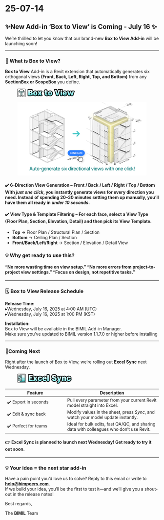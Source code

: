 # 25-07-14

## ✨New Add-in ‘Box to View’ is Coming - July 16 ✨

We’re thrilled to let you know that our brand-new **Box to View Add-in** will be launching soon!

***

### 📌 **What is Box to View?**

**Box to View** Add-in is a Revit extension that automatically generates six orthogonal views **(Front, Back, Left, Right, Top, and Bottom)** from any **SectionBox or ScopeBox** you define.

<figure><img src="../../.gitbook/assets/Box to view.png" alt="" width="188"><figcaption></figcaption></figure>

<figure><img src="../../.gitbook/assets/Teaser3.png" alt=""><figcaption></figcaption></figure>

#### ✔️ **6-Direction View Generation** –  Front / Back / Left / Right / Top / Bottom With _just one click_, you instantly generate views for every direction you need. Instead of spending 20–30 minutes setting them up manually, you’ll have them all ready in _under 10 seconds_.

#### ✔️ **View Type & Template Filtering** – For each face, select a View Type (Floor Plan, Section, Elevation, Detail) and then pick its View Template.

* **Top** → Floor Plan / Structural Plan / Section
* **Bottom** → Ceiling Plan / Section
* **Front/Back/Left/Right** → Section / Elevation / Detail View

### 💡 **Why get ready to use this?**

#### “No more wasting time on view setup.”&#xD; “No more errors from project-to-project view settings.”&#xD; “Focus on design, not repetitive tasks.”

***

### 🗓 **Box to View Release Schedule**

**Release Time:**
\
▸Wednesday, July 16, 2025 at 4:00 AM (UTC)
\
▸Wednesday, July 16, 2025 at 1:00 PM (KST)

**Installation:**
\
Box to View will be available in the BIMIL Add-in Manager.
\
Make sure you’ve updated to BIMIL version 1.1.7.0 or higher before installing

***

### 🎯**Coming Next**

Right after the launch of Box to View, we’re rolling out **Excel Sync** next Wednesday.

<figure><img src="../../.gitbook/assets/Excel Sync.png" alt="" width="178"><figcaption></figcaption></figure>

<table><thead><tr><th width="182.757568359375">Feature</th><th valign="middle">Description</th></tr></thead><tbody><tr><td>✔️ Export in seconds</td><td valign="middle">Pull every parameter from your current Revit model straight into Excel.</td></tr><tr><td>✔️ Edit &#x26; sync back</td><td valign="middle">Modify values in the sheet, press <em>Sync</em>, and watch your model update instantly.</td></tr><tr><td>✔️ Perfect for teams</td><td valign="middle">Ideal for bulk edits, fast QA/QC, and sharing data with colleagues who don’t use Revit.</td></tr></tbody></table>

#### 👉 **Excel Sync is planned to launch next Wednesday!**  Get ready to try it out soon.

***

### 💡 Your idea = the next star add-in

Have a pain point you’d love us to solve? Reply to this email or write to [**help@bimpeers.com**](mailto:help@bimpeers.com?subject=undefined\&body=undefined).\
If we build your idea, you’ll be the first to test it—and we’ll give you a shout-out in the release notes!

Best regards,

The **BIMIL** Team
